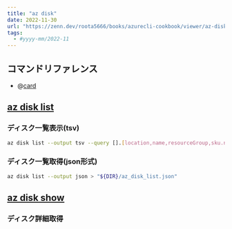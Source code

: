 ```yaml
---
title: "az disk"
date: 2022-11-30
url: "https://zenn.dev/roota5666/books/azurecli-cookbook/viewer/az-disk"
tags:
  - #yyyy-mm/2022-11
---
```


## コマンドリファレンス

- @[card](https://docs.microsoft.com/ja-jp/cli/azure/disk?view=azure-cli-latest)

## [az disk list](https://learn.microsoft.com/ja-jp/cli/azure/disk?view=azure-cli-latest#az-disk-list)

### ディスク一覧表示(tsv)

```bash
az disk list --output tsv --query [].[location,name,resourceGroup,sku.name]
```

### ディスク一覧取得(json形式)

```bash
az disk list --output json > "${DIR}/az_disk_list.json"
```

## [az disk show ](https://learn.microsoft.com/ja-jp/cli/azure/disk?view=azure-cli-latest#az-disk-show)

### ディスク詳細取得
